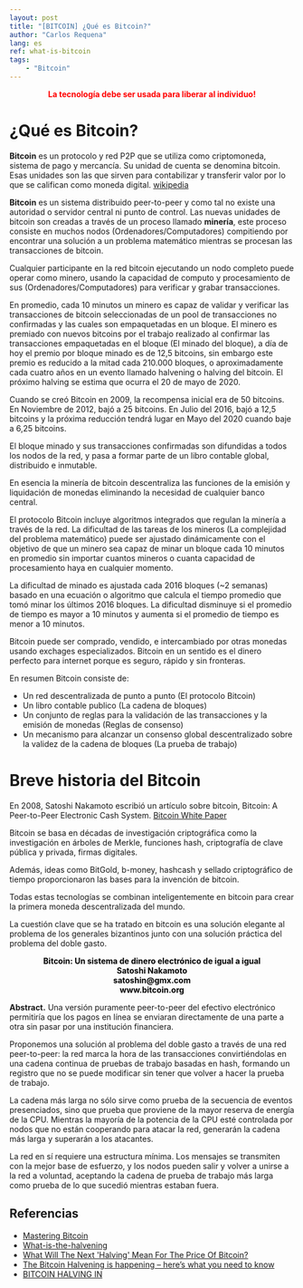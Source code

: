 ```yaml
---
layout: post
title: "[BITCOIN] ¿Qué es Bitcoin?"
author: "Carlos Requena"
lang: es
ref: what-is-bitcoin
tags:
    - "Bitcoin"
---
```


<div style="text-align:center"><span style="color:red;font-weight: bold"> La tecnología debe ser usada para liberar al individuo! </span></div>

# ¿Qué es Bitcoin?
**Bitcoin** es un protocolo y red P2P que se utiliza como criptomoneda, sistema de pago y mercancía. Su unidad de cuenta se denomina bitcoin. Esas unidades son las que sirven 
para contabilizar y transferir valor por lo que se califican como moneda digital. [wikipedia](https://es.wikipedia.org/wiki/Bitcoin)

**Bitcoin** es un sistema distribuido peer-to-peer y como tal no existe una autoridad o servidor central ni punto de control. Las nuevas unidades de bitcoin son creadas a través
de un proceso llamado **minería**, este proceso consiste en muchos nodos (Ordenadores/Computadores) compitiendo por encontrar una solución a un problema matemático mientras se 
procesan las transacciones de bitcoin.

Cualquier participante en la red bitcoin ejecutando un nodo completo puede operar como minero, usando la capacidad de computo y procesamiento de sus (Ordenadores/Computadores) para 
verificar y grabar transacciones.

En promedio, cada 10 minutos un minero es capaz de validar y verificar las transacciones de bitcoin seleccionadas de un pool de transacciones no confirmadas y las cuales son
empaquetadas en un bloque. El minero es premiado con nuevos bitcoins por el trabajo realizado al confirmar las transacciones empaquetadas en el bloque (El minado del bloque), a día 
de hoy el premio por bloque minado es de 12,5 bitcoins, sin embargo este premio es reducido a la mitad cada 210.000 bloques, o aproximadamente cada cuatro años en un 
evento llamado halvening o halving del bitcoin. El próximo halving se estima que ocurra el 20 de mayo de 2020. 

Cuando se creó Bitcoin en 2009, la recompensa inicial era de 50 bitcoins. En Noviembre de 2012, bajó a 25 bitcoins. En Julio del 2016, bajó a 12,5 bitcoins y la próxima reducción 
tendrá lugar en Mayo del 2020 cuando baje a 6,25 bitcoins.

El bloque minado y sus transacciones confirmadas son difundidas a todos los nodos de la red, y pasa a formar parte de un libro contable global, distribuido e inmutable.

En esencia la minería de bitcoin descentraliza las funciones de la emisión y liquidación de monedas eliminando la necesidad de cualquier banco central.

El protocolo Bitcoin incluye algoritmos integrados que regulan la minería a través de la red. La dificultad de las tareas de los mineros (La complejidad del problema matemático) 
puede ser ajustado dinámicamente con el objetivo de que un minero sea capaz de minar un bloque cada 10 minutos en promedio sin importar cuantos mineros o cuanta capacidad de procesamiento
haya en cualquier momento.

La dificultad de minado es ajustada cada 2016 bloques (~2 semanas) basado en una ecuación o algoritmo que calcula el tiempo promedio que tomó minar los últimos 2016 bloques. La 
dificultad disminuye si el promedio de tiempo es mayor a 10 minutos y aumenta si el promedio de tiempo es menor a 10 minutos.

Bitcoin puede ser comprado, vendido, e intercambiado por otras monedas usando exchages especializados. Bitcoin en un sentido es el dinero perfecto para internet porque es seguro, 
rápido y sin fronteras.

En resumen Bitcoin consiste de:

- Un red descentralizada de punto a punto (El protocolo Bitcoin)
- Un libro contable publico (La cadena de bloques)
- Un conjunto de reglas para la validación de las transacciones y la emisión de monedas (Reglas de consenso)
- Un mecanismo para alcanzar un consenso global descentralizado sobre la validez de la cadena de bloques (La prueba de trabajo)

# Breve historia del Bitcoin

En 2008, Satoshi Nakamoto escribió un artículo sobre bitcoin, Bitcoin: A Peer-to-Peer Electronic Cash System. [Bitcoin White Paper](https://bitcoin.org/bitcoin.pdf)

Bitcoin se basa en décadas de investigación criptográfica como la investigación en árboles de Merkle, funciones hash, criptografía de clave pública y privada, firmas digitales. 

Además, ideas como BitGold, b-money, hashcash y sellado criptográfico de tiempo proporcionaron las bases para la invención de bitcoin. 

Todas estas tecnologías se combinan inteligentemente en bitcoin para crear la primera moneda descentralizada del mundo. 

La cuestión clave que se ha tratado en bitcoin es una solución elegante al problema de los generales bizantinos junto con una solución práctica del problema del doble gasto.


<div style="text-align:center"><span style="color:black;font-weight: bold"> Bitcoin: Un sistema de dinero electrónico de igual a igual</span></div>
<div style="text-align:center"><span style="color:black;font-weight: bold">Satoshi Nakamoto</span></div>
<div style="text-align:center"><span style="color:black;font-weight: bold">satoshin@gmx.com</span></div>
<div style="text-align:center"><span style="color:black;font-weight: bold">www.bitcoin.org</span></div>

**Abstract.**   Una versión puramente peer-to-peer del efectivo electrónico permitiría que los pagos en línea se enviaran directamente de una parte a otra sin pasar por una institución financiera.   

Proponemos una solución al problema del doble gasto a través de una red peer-to-peer: la red marca la hora de las transacciones convirtiéndolas en una cadena continua de pruebas de trabajo basadas en hash, formando un registro que no se puede modificar sin tener que volver a hacer la prueba de trabajo.   

La cadena más larga no sólo sirve como prueba de la secuencia de eventos presenciados, sino que prueba que proviene de la mayor reserva de energía de la CPU.   Mientras la mayoría de la potencia de la CPU esté controlada por nodos que no están cooperando para atacar la red, generarán la cadena más larga y superarán a los atacantes.   

La red en sí requiere una estructura mínima.   Los mensajes se transmiten con la mejor base de esfuerzo, y los nodos pueden salir y volver a unirse a la red a voluntad, aceptando la cadena de prueba de trabajo más larga como prueba de lo que sucedió mientras estaban fuera.



## Referencias

- [Mastering Bitcoin](https://github.com/bitcoinbook/bitcoinbook)
- [What-is-the-halvening](http://blog.thehalvening.com/what-is-the-halvening/)
- [What Will The Next 'Halving' Mean For The Price Of Bitcoin?](https://www.forbes.com/sites/forbesfinancecouncil/2019/05/10/what-will-the-next-halving-mean-for-the-price-of-bitcoin/#52d1a8d65f34)
- [The Bitcoin Halvening is happening – here’s what you need to know](https://thenextweb.com/hardfork/2019/01/30/the-bitcoin-halvening-is-happening-heres-what-you-need-to-know/)
- [BITCOIN HALVING IN](http://www.thehalvening.com/#1)
